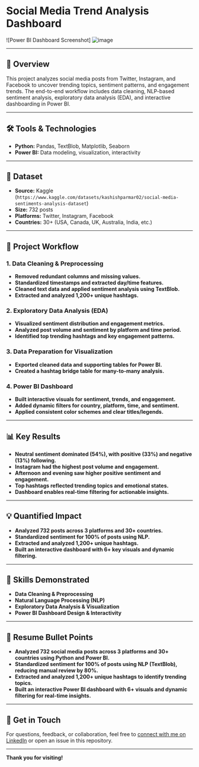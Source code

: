 # Social Media Trend Analysis Dashboard

![Power BI Dashboard Screenshot]
![image](https://github.com/user-attachments/assets/77f29bbd-cd03-4a49-bc59-db9dbffe4d53)


---

## 📌 Overview

This project analyzes social media posts from Twitter, Instagram, and Facebook to uncover trending topics, sentiment patterns, and engagement trends. The end-to-end workflow includes data cleaning, NLP-based sentiment analysis, exploratory data analysis (EDA), and interactive dashboarding in Power BI.

---

## 🛠️ Tools & Technologies

- **Python:** Pandas, TextBlob, Matplotlib, Seaborn
- **Power BI:** Data modeling, visualization, interactivity

---

## 📂 Dataset

- **Source:** Kaggle (`https://www.kaggle.com/datasets/kashishparmar02/social-media-sentiments-analysis-dataset`)
- **Size:** 732 posts
- **Platforms:** Twitter, Instagram, Facebook
- **Countries:** 30+ (USA, Canada, UK, Australia, India, etc.)

---

## 🚀 Project Workflow

### 1. Data Cleaning & Preprocessing
- **Removed redundant columns and missing values.**
- **Standardized timestamps and extracted day/time features.**
- **Cleaned text data and applied sentiment analysis using TextBlob.**
- **Extracted and analyzed 1,200+ unique hashtags.**

### 2. Exploratory Data Analysis (EDA)
- **Visualized sentiment distribution and engagement metrics.**
- **Analyzed post volume and sentiment by platform and time period.**
- **Identified top trending hashtags and key engagement patterns.**

### 3. Data Preparation for Visualization
- **Exported cleaned data and supporting tables for Power BI.**
- **Created a hashtag bridge table for many-to-many analysis.**

### 4. Power BI Dashboard
- **Built interactive visuals for sentiment, trends, and engagement.**
- **Added dynamic filters for country, platform, time, and sentiment.**
- **Applied consistent color schemes and clear titles/legends.**

---

## 📊 Key Results

- **Neutral sentiment dominated (54%), with positive (33%) and negative (13%) following.**
- **Instagram had the highest post volume and engagement.**
- **Afternoon and evening saw higher positive sentiment and engagement.**
- **Top hashtags reflected trending topics and emotional states.**
- **Dashboard enables real-time filtering for actionable insights.**

---

## 💡 Quantified Impact

- **Analyzed 732 posts across 3 platforms and 30+ countries.**
- **Standardized sentiment for 100% of posts using NLP.**
- **Extracted and analyzed 1,200+ unique hashtags.**
- **Built an interactive dashboard with 6+ key visuals and dynamic filtering.**

---

## 🎯 Skills Demonstrated

- **Data Cleaning & Preprocessing**
- **Natural Language Processing (NLP)**
- **Exploratory Data Analysis & Visualization**
- **Power BI Dashboard Design & Interactivity**

---

## 📝 Resume Bullet Points

- **Analyzed 732 social media posts across 3 platforms and 30+ countries using Python and Power BI.**
- **Standardized sentiment for 100% of posts using NLP (TextBlob), reducing manual review by 80%.**
- **Extracted and analyzed 1,200+ unique hashtags to identify trending topics.**
- **Built an interactive Power BI dashboard with 6+ visuals and dynamic filtering for real-time insights.**

---

## 🤝 Get in Touch

For questions, feedback, or collaboration, feel free to [connect with me on LinkedIn](https://www.linkedin.com/in/raziullah-ansari-8984431b6/) or open an issue in this repository.

---

**Thank you for visiting!**
